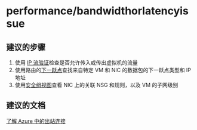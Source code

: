 <properties
    pageTitle="performance/connectionfailureortimeout"
    description="performance/connectionfailureortimeout"
    service="microsoft.network"
    resource="virtualnetworks"
    authors="radwiv"
    displayOrder=""
    selfHelpType="generic"
    supportTopicIds="32547228"
    resourceTags=""
    productPesIds="15526"
    cloudEnvironments="public"
/>


# performance/bandwidthorlatencyissue
<a id="performancebandwidthorlatencyissue" class="xliff"></a>

## **建议的步骤**
<a id="recommended-steps" class="xliff"></a>
1. 使用 [IP 流验证](data-blade:microsoft_azure_network.verifyipflowblade)检查是否允许传入或传出虚拟机的流量<br>
2. 使用路由的[下一跃点](data-blade:microsoft_azure_network.getnexthopblade)查找来自特定 VM 和 NIC 的数据包的下一跃点类型和 IP 地址<br>
3. 使用[安全组视图](data-blade:microsoft_azure_network.networkwatchersecuritygroupviewblade)查看 NIC 上的关联 NSG 和规则，以及 VM 的子网级别<br>

## **建议的文档**
<a id="recommended-documents" class="xliff"></a>
[了解 Azure 中的出站连接](https://docs.microsoft.com/azure/load-balancer/load-balancer-outbound-connections)
